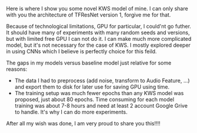 Here is where I show you some novel KWS model of mine. I can only share with you the architecture of TFResNet version 1, forgive me for that.

Because of technological limitations, GPU for particular, I could'nt go futher. It should have many of experiments with many random seeds and versions, but with limited free GPU I can not do it.
I can make much more complicated model, but it's not necessary for the case of KWS. I mostly explored deeper in using CNNs which I believe is perfectly choice for this feild.

The gaps in my models versus baseline model just relative for some reasons:
- The data I had to preprocess (add noise, transform to Audio Feature, ...) and export them to disk for later use for saving GPU using time.
- The training setup was much fewer epochs than any KWS model was proposed, just about 80 epochs. Time consuming for each model training was about 7-8 hours and need at least 2 account Google Grive to handle. It's why I can do more experiments.

After all my wish was done, I am very proud to share you this!!!!
